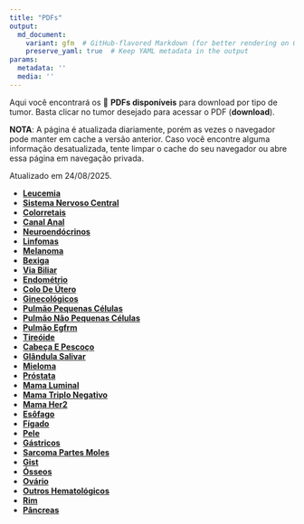 ```yaml
---
title: "PDFs"
output: 
  md_document:
    variant: gfm  # GitHub-flavored Markdown (for better rendering on GitHub)
    preserve_yaml: true  # Keep YAML metadata in the output
params:
  metadata: ''
  media: ''
---
```


<script async src="https://scripts.simpleanalyticscdn.com/latest.js"></script>

Aqui você encontrará os 📝 **PDFs disponíveis** para download por tipo
de tumor. Basta clicar no tumor desejado para acessar o PDF
(**download**).

**NOTA**: A página é atualizada diariamente, porém as vezes o navegador
pode manter em cache a versão anterior. Caso você encontre alguma
informação desatualizada, tente limpar o cache do seu navegador ou abre
essa página em navegação privada.

Atualizado em 24/08/2025.

- [**Leucemia**](https://coeoralmeds-e768.restdb.io/media/68aaa11ff63b804800254c36?download=true)
- [**Sistema Nervoso
  Central**](https://coeoralmeds-e768.restdb.io/media/68aaa120f63b804800254c39?download=true)
- [**Colorretais**](https://coeoralmeds-e768.restdb.io/media/68aaa123f63b804800254c3e?download=true)
- [**Canal
  Anal**](https://coeoralmeds-e768.restdb.io/media/68aaa124f63b804800254c40?download=true)
- [**Neuroendócrinos**](https://coeoralmeds-e768.restdb.io/media/68aaa125f63b804800254c42?download=true)
- [**Linfomas**](https://coeoralmeds-e768.restdb.io/media/68aaa127f63b804800254c44?download=true)
- [**Melanoma**](https://coeoralmeds-e768.restdb.io/media/68aaa12af63b804800254c47?download=true)
- [**Bexiga**](https://coeoralmeds-e768.restdb.io/media/68aaa12bf63b804800254c49?download=true)
- [**Via
  Biliar**](https://coeoralmeds-e768.restdb.io/media/68aaa12cf63b804800254c4b?download=true)
- [**Endométrio**](https://coeoralmeds-e768.restdb.io/media/68aaa12ef63b804800254c4c?download=true)
- [**Colo De
  Útero**](https://coeoralmeds-e768.restdb.io/media/68aaa12ff63b804800254c4e?download=true)
- [**Ginecológicos**](https://coeoralmeds-e768.restdb.io/media/68aaa130f63b804800254c50?download=true)
- [**Pulmão Pequenas
  Células**](https://coeoralmeds-e768.restdb.io/media/68aaa132f63b804800254c52?download=true)
- [**Pulmão Não Pequenas
  Células**](https://coeoralmeds-e768.restdb.io/media/68aaa133f63b804800254c54?download=true)
- [**Pulmão
  Egfrm**](https://coeoralmeds-e768.restdb.io/media/68aaa135f63b804800254c56?download=true)
- [**Tireóide**](https://coeoralmeds-e768.restdb.io/media/68aaa138f63b804800254c5a?download=true)
- [**Cabeça E
  Pescoço**](https://coeoralmeds-e768.restdb.io/media/68aaa139f63b804800254c5c?download=true)
- [**Glândula
  Salivar**](https://coeoralmeds-e768.restdb.io/media/68aaa13bf63b804800254c5e?download=true)
- [**Mieloma**](https://coeoralmeds-e768.restdb.io/media/68aaa13cf63b804800254c64?download=true)
- [**Próstata**](https://coeoralmeds-e768.restdb.io/media/68aaa13ef63b804800254c66?download=true)
- [**Mama
  Luminal**](https://coeoralmeds-e768.restdb.io/media/68aaa141f63b804800254c6a?download=true)
- [**Mama Triplo
  Negativo**](https://coeoralmeds-e768.restdb.io/media/68aaa142f63b804800254c6c?download=true)
- [**Mama
  Her2**](https://coeoralmeds-e768.restdb.io/media/68aaa144f63b804800254c6e?download=true)
- [**Esôfago**](https://coeoralmeds-e768.restdb.io/media/68aaa145f63b804800254c70?download=true)
- [**Fígado**](https://coeoralmeds-e768.restdb.io/media/68aaa147f63b804800254c72?download=true)
- [**Pele**](https://coeoralmeds-e768.restdb.io/media/68aaa148f63b804800254c74?download=true)
- [**Gástricos**](https://coeoralmeds-e768.restdb.io/media/68aaa14af63b804800254c76?download=true)
- [**Sarcoma Partes
  Moles**](https://coeoralmeds-e768.restdb.io/media/68aaa14bf63b804800254c78?download=true)
- [**Gist**](https://coeoralmeds-e768.restdb.io/media/68aaa14df63b804800254c7a?download=true)
- [**Ósseos**](https://coeoralmeds-e768.restdb.io/media/68aaa14ef63b804800254c7c?download=true)
- [**Ovário**](https://coeoralmeds-e768.restdb.io/media/68aaa14ff63b804800254c7e?download=true)
- [**Outros
  Hematológicos**](https://coeoralmeds-e768.restdb.io/media/68aaa151f63b804800254c80?download=true)
- [**Rim**](https://coeoralmeds-e768.restdb.io/media/68aaa152f63b804800254c82?download=true)
- [**Pâncreas**](https://coeoralmeds-e768.restdb.io/media/68aaa154f63b804800254c84?download=true)
